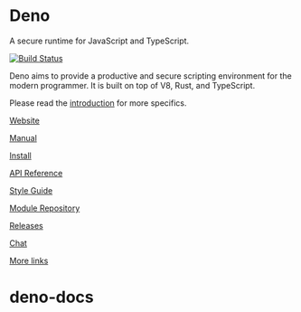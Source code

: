 # Deno

A secure runtime for JavaScript and TypeScript.

[![Build Status](https://github.com/denoland/deno/workflows/ci/badge.svg?branch=master&event=push)](https://github.com/denoland/deno/actions)

Deno aims to provide a productive and secure scripting environment for the
modern programmer. It is built on top of V8, Rust, and TypeScript.

Please read the [introduction](https://deno.land/manual#introduction) for more
specifics.

[Website](https://deno.land/)

[Manual](https://deno.land/manual)

[Install](https://github.com/denoland/deno_install)

[API Reference](https://doc.deno.land)

[Style Guide](https://github.com/denoland/deno/blob/master/docs/contributing/style_guide.md)

[Module Repository](https://deno.land/x/)

[Releases](Releases.md)

[Chat](https://discord.gg/TGMHGv6)

[More links](https://github.com/denolib/awesome-deno)
# deno-docs
